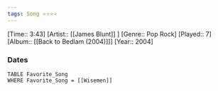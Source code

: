 ```yaml
---
tags: Song ⭐⭐⭐⭐ 
---
```

[Time:: 3:43]
[Artist:: [[James Blunt]] ]
[Genre:: Pop Rock]
[Played:: 7]
[Album:: [[Back to Bedlam (2004)]]]
[Year:: 2004]
### Dates
````dataview
TABLE Favorite_Song
WHERE Favorite_Song = [[Wisemen]]
````